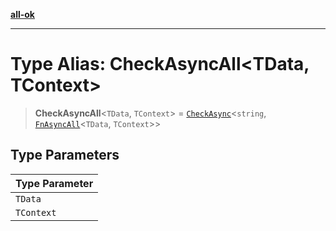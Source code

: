 [**all-ok**](../../README.md)

***

# Type Alias: CheckAsyncAll\<TData, TContext\>

> **CheckAsyncAll**\<`TData`, `TContext`\> = [`CheckAsync`](../../type-aliases/CheckAsync.md)\<`string`, [`FnAsyncAll`](FnAsyncAll.md)\<`TData`, `TContext`\>\>

## Type Parameters

| Type Parameter |
| ------ |
| `TData` |
| `TContext` |
